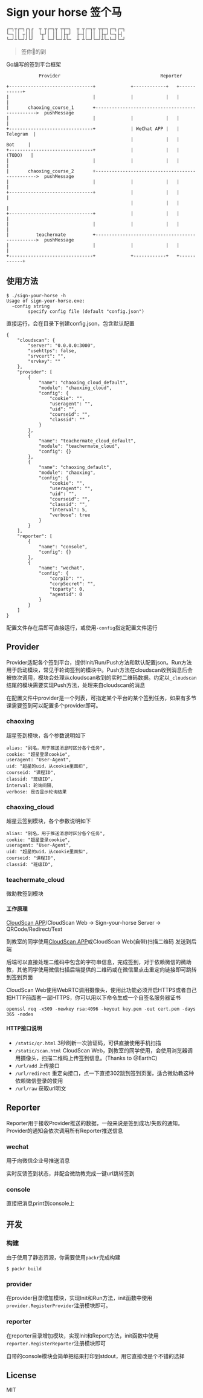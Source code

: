 # Sign your horse 签个马

```
┌─┐┬┌─┐┌┐┌  ┬ ┬┌─┐┬ ┬┬─┐  ┬ ┬┌─┐┬ ┬┬─┐┌─┐┌─┐
└─┐││ ┬│││  └┬┘│ ││ │├┬┘  ├─┤│ ││ │├┬┘└─┐├┤
└─┘┴└─┘┘└┘   ┴ └─┘└─┘┴└─  ┴ ┴└─┘└─┘┴└─└─┘└─┘
```

> 签你🐎的到

Go编写的签到平台框架

```
            Provider                                     Reporter

+-------------------------------+             +------------+   +------------+
|                               |             |            |   |            |
|       chaoxing_course_1       +------------------------------------------------>  pushMessage
|                               |             |            |   |            |
+-------------------------------+             | WeChat APP |   |  Telegram  |
                                              |            |   |    Bot     |
+-------------------------------+             |            |   |   (TODO)   |
|                               |             |            |   |            |
|       chaoxing_course_2       +------------------------------------------------>  pushMessage
|                               |             |            |   |            |
+-------------------------------+             |            |   |            |
                                              |            |   |            |
+-------------------------------+             |            |   |            |
|                               |             |            |   |            |
|          teachermate          +------------------------------------------------>  pushMessage
|                               |             |            |   |            |
+-------------------------------+             +------------+   +------------+

```

## 使用方法

```
$ ./sign-your-horse -h
Usage of sign-your-horse.exe:
  -config string
        specify config file (default "config.json")
```

直接运行，会在目录下创建config.json，包含默认配置

```
{
	"cloudscan": {
		"server": "0.0.0.0:3000",
		"usehttps": false,
		"srvcert": "",
		"srvkey": ""
	},
	"provider": [
		{
			"name": "chaoxing_cloud_default",
			"module": "chaoxing_cloud",
			"config": {
				"cookie": "",
				"useragent": "",
				"uid": "",
				"courseid": "",
				"classid": ""
			}
		},
		{
			"name": "teachermate_cloud_default",
			"module": "teachermate_cloud",
			"config": {}
		},
		{
			"name": "chaoxing_default",
			"module": "chaoxing",
			"config": {
				"cookie": "",
				"useragent": "",
				"uid": "",
				"courseid": "",
				"classid": "",
				"interval": 5,
				"verbose": true
			}
		}
	],
	"reporter": [
		{
			"name": "console",
			"config": {}
		},
		{
			"name": "wechat",
			"config": {
				"corpID": "",
				"corpSecret": "",
				"toparty": 0,
				"agentid": 0
			}
		}
	]
}
```

配置文件存在后即可直接运行，或使用`-config`指定配置文件运行

## Provider

Provider适配各个签到平台，提供Init/Run/Push方法和默认配置json。Run方法用于启动模块，常见于轮询签到的模块中。Push方法在cloudscan收到消息后会被依次调用，模块会处理从cloudscan收到的实时二维码数据。约定以`_cloudscan`结尾的模块需要实现Push方法，处理来自cloudscan的消息

在配置文件中provider是一个列表，可指定某个平台的某个签到任务，如果有多节课需要签到可以配置多个provider即可。

### chaoxing

超星签到模块，各个参数说明如下

```
alias: "别名，用于推送消息时区分各个任务",
cookie: "超星登录cookie",
useragent: "User-Agent",
uid: "超星的uid，从cookie里面扣",
courseid: "课程ID",
classid: "班级ID",
interval: 轮询间隔,
verbose: 是否显示轮询结果
```

### chaoxing_cloud

超星云签到模块，各个参数说明如下

```
alias: "别名，用于推送消息时区分各个任务",
cookie: "超星登录cookie",
useragent: "User-Agent",
uid: "超星的uid，从cookie里面扣",
courseid: "课程ID",
classid: "班级ID",
```

### teachermate_cloud

微助教签到模块


#### 工作原理

[CloudScan APP](https://github.com/naivekun/cloudscan-android)/CloudScan Web -> Sign-your-horse Server -> QRCode/Redirect/Text

到教室的同学使用[CloudScan APP](https://github.com/naivekun/cloudscan-android)或CloudScan Web(自带)扫描二维码 发送到后端

后端可以直接处理二维码中包含的字符串信息，完成签到，对于依赖微信的微助教，其他同学使用微信扫描后端提供的二维码或在微信里点击重定向链接即可跳转到签到页面

CloudScan Web使用WebRTC调用摄像头，使用此功能必须开启HTTPS或者自己把HTTP前面套一层HTTPS，你可以用以下命令生成一个自签名服务器证书

`openssl req -x509 -newkey rsa:4096 -keyout key.pem -out cert.pem -days 365 -nodes`

#### HTTP接口说明

* `/static/qr.html` 3秒刷新一次验证码，可供直接使用手机扫描
* `/static/scan.html` CloudScan Web，到教室的同学使用，会使用浏览器调用摄像头，扫描二维码上传签到信息。(Thanks to @EarthC)
* `/url/add` 上传接口
* `/url/redirect` 重定向接口，点一下直接302跳到签到页面，适合微助教这种依赖微信登录的使用
* `/url/raw` 获取url明文

## Reporter

Reporter用于接收Provider推送的数据，一般来说是签到成功/失败的通知。Provider的通知会依次调用所有Reporter推送信息

### wechat

用于向微信企业号推送消息

实时反馈签到状态，并配合微助教完成一键url跳转签到

### console

直接把消息print到console上

## 开发

### 构建

由于使用了静态资源，你需要使用`packr`完成构建

```
$ packr build
```

### provider

在provider目录增加模块，实现Init和Run方法，init函数中使用`provider.RegisterProvider`注册模块即可。

### reporter

在reporter目录增加模块，实现Init和Report方法，init函数中使用`reporter.RegisterReporter`注册模块即可

自带的console模块会简单把结果打印到stdout，用它直接改是个不错的选择

## License

MIT
